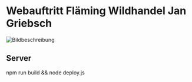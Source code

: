 # Webauftritt Fläming Wildhandel Jan Griebsch

![Bildbeschreibung](/public/Startseite.png)

## Server
npm run build && node deploy.js